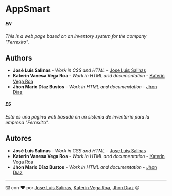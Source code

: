 # AppSmart

##### EN

_This is a web page based on an inventory system for the company "Ferrexito"._

## Authors

* **José Luis Salinas** - *Work in CSS and HTML* - [Jose Luis Salinas](https://github.com/AbyssX10)
* **Katerin Vanesa Vega Roa** - *Work in HTML and documentation* - [Katerin Vega Roa](https://github.com/KaterinVega)
* **Jhon Mario Díaz Bustos** - *Work in HTML and documentation* - [Jhon Díaz]()

##### ES

_Esta es una página web basada en un sistema de inventario para la empresa "Ferrexito"._

## Autores

* **José Luis Salinas** - *Work in CSS and HTML* - [Jose Luis Salinas](https://github.com/AbyssX10)
* **Katerin Vanesa Vega Roa** - *Work in HTML and documentation* - [Katerin Vega Roa](https://github.com/KaterinVega)
* **Jhon Mario Díaz Bustos** - *Work in HTML and documentation* - [Jhon Díaz]()

---
⌨️ con ❤️ por [Jose Luis Salinas](https://github.com/AbyssX10), [Katerin Vega Roa](https://github.com/KaterinVega), [Jhon Díaz]() 😊
